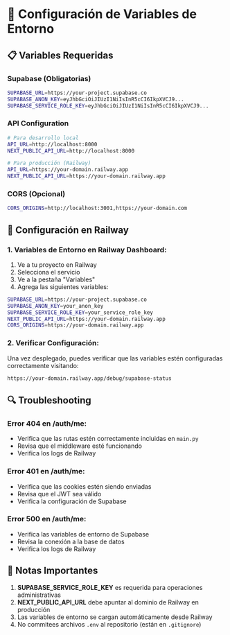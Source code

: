 # 🔧 Configuración de Variables de Entorno

## 📋 Variables Requeridas

### **Supabase (Obligatorias)**
```bash
SUPABASE_URL=https://your-project.supabase.co
SUPABASE_ANON_KEY=eyJhbGciOiJIUzI1NiIsInR5cCI6IkpXVCJ9...
SUPABASE_SERVICE_ROLE_KEY=eyJhbGciOiJIUzI1NiIsInR5cCI6IkpXVCJ9...
```

### **API Configuration**
```bash
# Para desarrollo local
API_URL=http://localhost:8000
NEXT_PUBLIC_API_URL=http://localhost:8000

# Para producción (Railway)
API_URL=https://your-domain.railway.app
NEXT_PUBLIC_API_URL=https://your-domain.railway.app
```

### **CORS (Opcional)**
```bash
CORS_ORIGINS=http://localhost:3001,https://your-domain.com
```

## 🚀 Configuración en Railway

### **1. Variables de Entorno en Railway Dashboard:**

1. Ve a tu proyecto en Railway
2. Selecciona el servicio
3. Ve a la pestaña "Variables"
4. Agrega las siguientes variables:

```bash
SUPABASE_URL=https://your-project.supabase.co
SUPABASE_ANON_KEY=your_anon_key
SUPABASE_SERVICE_ROLE_KEY=your_service_role_key
NEXT_PUBLIC_API_URL=https://your-domain.railway.app
CORS_ORIGINS=https://your-domain.railway.app
```

### **2. Verificar Configuración:**

Una vez desplegado, puedes verificar que las variables estén configuradas correctamente visitando:

```
https://your-domain.railway.app/debug/supabase-status
```

## 🔍 Troubleshooting

### **Error 404 en /auth/me:**
- Verifica que las rutas estén correctamente incluidas en `main.py`
- Revisa que el middleware esté funcionando
- Verifica los logs de Railway

### **Error 401 en /auth/me:**
- Verifica que las cookies estén siendo enviadas
- Revisa que el JWT sea válido
- Verifica la configuración de Supabase

### **Error 500 en /auth/me:**
- Verifica las variables de entorno de Supabase
- Revisa la conexión a la base de datos
- Verifica los logs de Railway

## 📝 Notas Importantes

1. **SUPABASE_SERVICE_ROLE_KEY** es requerida para operaciones administrativas
2. **NEXT_PUBLIC_API_URL** debe apuntar al dominio de Railway en producción
3. Las variables de entorno se cargan automáticamente desde Railway
4. No commitees archivos `.env` al repositorio (están en `.gitignore`)
